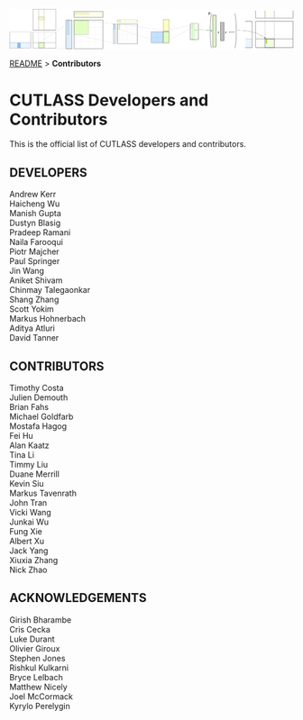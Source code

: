 ![ALT](/media/images/gemm-hierarchy-with-epilogue-no-labels.png "CUTLASS")

[README](/README.md#documentation) > **Contributors**

# CUTLASS Developers and Contributors

This is the official list of CUTLASS developers and contributors.

## DEVELOPERS
Andrew Kerr  
Haicheng Wu  
Manish Gupta  
Dustyn Blasig  
Pradeep Ramani  
Naila Farooqui  
Piotr Majcher  
Paul Springer  
Jin Wang   
Aniket Shivam  
Chinmay Talegaonkar  
Shang Zhang   
Scott Yokim      
Markus Hohnerbach  
Aditya Atluri  
David Tanner  
  
## CONTRIBUTORS
Timothy Costa  
Julien Demouth  
Brian Fahs  
Michael Goldfarb  
Mostafa Hagog  
Fei Hu  
Alan Kaatz  
Tina Li  
Timmy Liu  
Duane Merrill  
Kevin Siu  
Markus Tavenrath  
John Tran  
Vicki Wang  
Junkai Wu  
Fung Xie  
Albert Xu  
Jack Yang  
Xiuxia Zhang  
Nick Zhao  

## ACKNOWLEDGEMENTS

Girish Bharambe  
Cris Cecka  
Luke Durant  
Olivier Giroux  
Stephen Jones  
Rishkul Kulkarni  
Bryce Lelbach  
Matthew Nicely  
Joel McCormack  
Kyrylo Perelygin  


